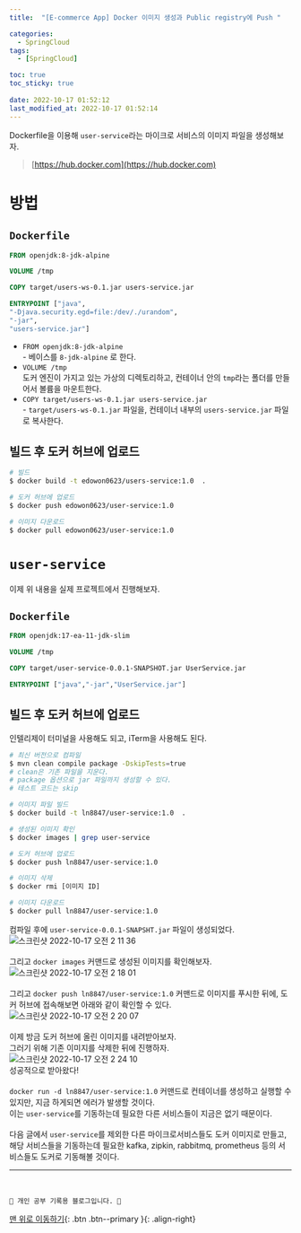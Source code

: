 ```yaml
---
title:  "[E-commerce App] Docker 이미지 생성과 Public registry에 Push "

categories:
  - SpringCloud
tags:
  - [SpringCloud]

toc: true
toc_sticky: true
 
date: 2022-10-17 01:52:12
last_modified_at: 2022-10-17 01:52:14
---
```


Dockerfile을 이용해 `user-service`라는 마이크로 서비스의 이미지 파일을 생성해보자.
> [https://hub.docker.com](https://hub.docker.com)

# 방법
## `Dockerfile`
```Dockerfile
FROM openjdk:8-jdk-alpine

VOLUME /tmp

COPY target/users-ws-0.1.jar users-service.jar

ENTRYPOINT ["java",
"-Djava.security.egd=file:/dev/./urandom",
"-jar",
"users-service.jar"]
```
- `FROM openjdk:8-jdk-alpine`<br>- 베이스를 `8-jdk-alpine` 로 한다.
- `VOLUME /tmp`<br>도커 엔진이 가지고 있는 가상의 디렉토리하고, 컨테이너 안의 `tmp`라는 폴더를 만들어서 볼륨을 마운트한다.
- `COPY target/users-ws-0.1.jar users-service.jar`<br>- `target/users-ws-0.1.jar` 파일을, 컨테이너 내부의 `users-service.jar` 파일로 복사한다.


## 빌드 후 도커 허브에 업로드
```bash
# 빌드
$ docker build -t edowon0623/users-service:1.0  .  

# 도커 허브에 업로드
$ docker push edowon0623/user-service:1.0

# 이미지 다운로드
$ docker pull edowon0623/user-service:1.0
```

# `user-service`
이제 위 내용을 실제 프로젝트에서 진행해보자.

## `Dockerfile`
```Dockerfile
FROM openjdk:17-ea-11-jdk-slim

VOLUME /tmp

COPY target/user-service-0.0.1-SNAPSHOT.jar UserService.jar

ENTRYPOINT ["java","-jar","UserService.jar"]
```

## 빌드 후 도커 허브에 업로드
인텔리제이 터미널을 사용해도 되고, iTerm을 사용해도 된다.
```bash
# 최신 버전으로 컴파일
$ mvn clean compile package -DskipTests=true 
# clean은 기존 파일을 지운다.
# package 옵션으로 jar 파일까지 생성할 수 있다.
# 테스트 코드는 skip

# 이미지 파일 빌드
$ docker build -t ln8847/user-service:1.0  .  

# 생성된 이미지 확인
$ docker images | grep user-service

# 도커 허브에 업로드
$ docker push ln8847/user-service:1.0

# 이미지 삭제
$ docker rmi [이미지 ID]

# 이미지 다운로드
$ docker pull ln8847/user-service:1.0
```
컴파일 후에 `user-service-0.0.1-SNAPSHT.jar` 파일이 생성되었다.<br>
![스크린샷 2022-10-17 오전 2 11 36](https://user-images.githubusercontent.com/59405576/196048754-28b62c8b-313e-465c-8bae-4ad1f245f9bd.png)<br><br>
그리고 `docker images` 커맨드로 생성된 이미지를 확인해보자.<br>
![스크린샷 2022-10-17 오전 2 18 01](https://user-images.githubusercontent.com/59405576/196049002-2c6045c1-6ae0-4acf-82a7-1fbbefbcf54c.png)<br><br>
그리고 `docker push ln8847/user-service:1.0` 커맨드로 이미지를 푸시한 뒤에, 도커 허브에 접속해보면 아래와 같이 확인할 수 있다.
![스크린샷 2022-10-17 오전 2 20 07](https://user-images.githubusercontent.com/59405576/196049089-bad2312e-af0a-41df-8f59-f7852d4f4de8.png)<br><br>
이제 방금 도커 허브에 올린 이미지를 내려받아보자.<br>
그러기 위해 기존 이미지를 삭제한 뒤에 진행하자.<br>
![스크린샷 2022-10-17 오전 2 24 10](https://user-images.githubusercontent.com/59405576/196049280-736c5148-b8fd-4436-b165-bad9374c5b62.png)<br>
성공적으로 받아왔다!<br><br>
`docker run -d ln8847/user-service:1.0` 커맨드로 컨테이너를 생성하고 실행할 수 있지만, 지금 하게되면 에러가 발생할 것이다.<br>
이는 `user-service`를 기동하는데 필요한 다른 서비스들이 지금은 없기 때문이다.<br><br>
다음 글에서 `user-service`를 제외한 다른 마이크로서비스들도 도커 이미지로 만들고,<br>
해당 서비스들을 기동하는데 필요한 kafka, zipkin, rabbitmq, prometheus 등의 서비스들도 도커로 기동해볼 것이다.












***
<br>


    💛 개인 공부 기록용 블로그입니다. 👻

[맨 위로 이동하기](#){: .btn .btn--primary }{: .align-right}